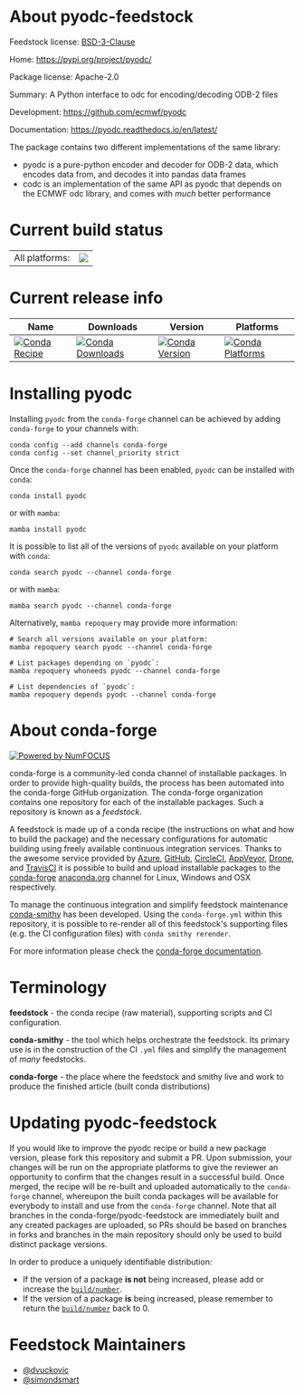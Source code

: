 About pyodc-feedstock
=====================

Feedstock license: [BSD-3-Clause](https://github.com/conda-forge/pyodc-feedstock/blob/main/LICENSE.txt)

Home: https://pypi.org/project/pyodc/

Package license: Apache-2.0

Summary: A Python interface to odc for encoding/decoding ODB-2 files

Development: https://github.com/ecmwf/pyodc

Documentation: https://pyodc.readthedocs.io/en/latest/

The package contains two different implementations of the same library:

* pyodc is a pure-python encoder and decoder for ODB-2 data, which encodes
  data from, and decodes it into pandas data frames
* codc is an implementation of the same API as pyodc that depends on the
  ECMWF odc library, and comes with _much_ better performance


Current build status
====================


<table><tr><td>All platforms:</td>
    <td>
      <a href="https://dev.azure.com/conda-forge/feedstock-builds/_build/latest?definitionId=14798&branchName=main">
        <img src="https://dev.azure.com/conda-forge/feedstock-builds/_apis/build/status/pyodc-feedstock?branchName=main">
      </a>
    </td>
  </tr>
</table>

Current release info
====================

| Name | Downloads | Version | Platforms |
| --- | --- | --- | --- |
| [![Conda Recipe](https://img.shields.io/badge/recipe-pyodc-green.svg)](https://anaconda.org/conda-forge/pyodc) | [![Conda Downloads](https://img.shields.io/conda/dn/conda-forge/pyodc.svg)](https://anaconda.org/conda-forge/pyodc) | [![Conda Version](https://img.shields.io/conda/vn/conda-forge/pyodc.svg)](https://anaconda.org/conda-forge/pyodc) | [![Conda Platforms](https://img.shields.io/conda/pn/conda-forge/pyodc.svg)](https://anaconda.org/conda-forge/pyodc) |

Installing pyodc
================

Installing `pyodc` from the `conda-forge` channel can be achieved by adding `conda-forge` to your channels with:

```
conda config --add channels conda-forge
conda config --set channel_priority strict
```

Once the `conda-forge` channel has been enabled, `pyodc` can be installed with `conda`:

```
conda install pyodc
```

or with `mamba`:

```
mamba install pyodc
```

It is possible to list all of the versions of `pyodc` available on your platform with `conda`:

```
conda search pyodc --channel conda-forge
```

or with `mamba`:

```
mamba search pyodc --channel conda-forge
```

Alternatively, `mamba repoquery` may provide more information:

```
# Search all versions available on your platform:
mamba repoquery search pyodc --channel conda-forge

# List packages depending on `pyodc`:
mamba repoquery whoneeds pyodc --channel conda-forge

# List dependencies of `pyodc`:
mamba repoquery depends pyodc --channel conda-forge
```


About conda-forge
=================

[![Powered by
NumFOCUS](https://img.shields.io/badge/powered%20by-NumFOCUS-orange.svg?style=flat&colorA=E1523D&colorB=007D8A)](https://numfocus.org)

conda-forge is a community-led conda channel of installable packages.
In order to provide high-quality builds, the process has been automated into the
conda-forge GitHub organization. The conda-forge organization contains one repository
for each of the installable packages. Such a repository is known as a *feedstock*.

A feedstock is made up of a conda recipe (the instructions on what and how to build
the package) and the necessary configurations for automatic building using freely
available continuous integration services. Thanks to the awesome service provided by
[Azure](https://azure.microsoft.com/en-us/services/devops/), [GitHub](https://github.com/),
[CircleCI](https://circleci.com/), [AppVeyor](https://www.appveyor.com/),
[Drone](https://cloud.drone.io/welcome), and [TravisCI](https://travis-ci.com/)
it is possible to build and upload installable packages to the
[conda-forge](https://anaconda.org/conda-forge) [anaconda.org](https://anaconda.org/)
channel for Linux, Windows and OSX respectively.

To manage the continuous integration and simplify feedstock maintenance
[conda-smithy](https://github.com/conda-forge/conda-smithy) has been developed.
Using the ``conda-forge.yml`` within this repository, it is possible to re-render all of
this feedstock's supporting files (e.g. the CI configuration files) with ``conda smithy rerender``.

For more information please check the [conda-forge documentation](https://conda-forge.org/docs/).

Terminology
===========

**feedstock** - the conda recipe (raw material), supporting scripts and CI configuration.

**conda-smithy** - the tool which helps orchestrate the feedstock.
                   Its primary use is in the construction of the CI ``.yml`` files
                   and simplify the management of *many* feedstocks.

**conda-forge** - the place where the feedstock and smithy live and work to
                  produce the finished article (built conda distributions)


Updating pyodc-feedstock
========================

If you would like to improve the pyodc recipe or build a new
package version, please fork this repository and submit a PR. Upon submission,
your changes will be run on the appropriate platforms to give the reviewer an
opportunity to confirm that the changes result in a successful build. Once
merged, the recipe will be re-built and uploaded automatically to the
`conda-forge` channel, whereupon the built conda packages will be available for
everybody to install and use from the `conda-forge` channel.
Note that all branches in the conda-forge/pyodc-feedstock are
immediately built and any created packages are uploaded, so PRs should be based
on branches in forks and branches in the main repository should only be used to
build distinct package versions.

In order to produce a uniquely identifiable distribution:
 * If the version of a package **is not** being increased, please add or increase
   the [``build/number``](https://docs.conda.io/projects/conda-build/en/latest/resources/define-metadata.html#build-number-and-string).
 * If the version of a package **is** being increased, please remember to return
   the [``build/number``](https://docs.conda.io/projects/conda-build/en/latest/resources/define-metadata.html#build-number-and-string)
   back to 0.

Feedstock Maintainers
=====================

* [@dvuckovic](https://github.com/dvuckovic/)
* [@simondsmart](https://github.com/simondsmart/)


